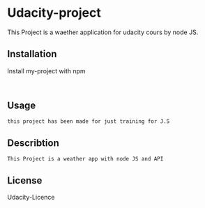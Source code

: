 
# Udacity-project
This Project is a waether application for udacity cours by node JS. 




## Installation

Install my-project with npm

```bash
  
```
    
## Usage

```bresh
this project has been made for just training for J.S
```

## Describtion

```bresh
This Project is a weather app with node JS and API
```
## License

Udacity-Licence

